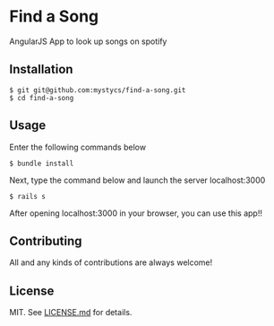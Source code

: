 # Find a Song

AngularJS App to look up songs on spotify 

## Installation

   ```
   $ git git@github.com:mystycs/find-a-song.git
   $ cd find-a-song
   ```

## Usage

Enter the following commands below

   ```
   $ bundle install
   ```

Next, type the command below and launch the server localhost:3000

   ```
   $ rails s
   ```

After opening localhost:3000 in your browser, you can use this app!!


## Contributing

All and any kinds of contributions are always welcome!

## License

MIT. See [LICENSE.md](https://github.com/mystycs/find-a-song/blob/master/LICENSE) for details.
